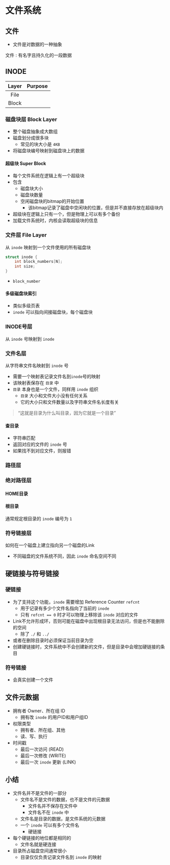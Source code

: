 # 文件系统

## 文件

- 文件是对数据的一种抽象

文件
: 有名字且持久化的一段数据

## INODE

| Layer | Purpose |
| :---: | :-----: |
|File||
|Block||

### 磁盘块层 Block Layer

- 整个磁盘抽象成大数组
- 磁盘划分成很多块
  - 常见的块大小是 `4KB`
- 将磁盘块编号映射到磁盘块上的数据

#### 超级块 Super Block

- 每个文件系统在逻辑上有一个超级块
- 包含
  - 磁盘块大小
  - 磁盘块数量
  - 空闲磁盘块的bitmap的开始位置
    - 该bitmap记录了磁盘中空闲块的位置，但是并不直接存放在超级块内
- 超级块在逻辑上只有一个，但是物理上可以有多个备份
- 加载文件系统时，内核会读取超级块的信息

### 文件层 File Layer

从 `inode` 映射到一个文件使用的所有磁盘块

```cpp
struct inode {
    int block_numbers[N];
    int size;
}
```

- `block_number`

#### 多级磁盘块索引

- 类似多级页表
- `inode` 可以指向间接磁盘块，每个磁盘块

### INODE号层

从 `inode` 号映射到 `inode`

### 文件名层

从字符串文件名映射到 `inode` 号

- 需要一个映射表记录文件名到`inode`号的映射
- 该映射表保存在 `目录` 中
- `目录` 本身也是一个文件，同样用 `inode` 组织
  - `目录` 大小和文件大小没有任何关系
  - 它的大小只和文件数量以及字符串文件名长度有关

> “这就是目录为什么叫目录，因为它就是一个目录”

#### 查目录

- 字符串匹配
- 返回对应的文件的 `inode` 号
- 如果找不到对应文件，则报错

### 路径层

### 绝对路径层

#### HOME目录

#### 根目录

通常规定根目录的 `inode` 编号为 `1`

### 符号链接层

如何在一个磁盘上建立指向另一个磁盘的Link

- 不同磁盘的文件系统不同，因此 `inode` 命名空间不同

## 硬链接与符号链接

### 硬链接

- 为了支持这个功能，`inode` 需要增加 Reference Counter `refcnt`
  - 用于记录有多少个文件名指向了当前的 `inode`
  - 只有 `refcnt == 0` 时才可以物理上移除该 `inode` 对应的文件
- Link不允许形成环，否则可能在磁盘中出现根目录无法访问，但是也不能删除的空间
  - 除了 `./` 和 `../`
- 或者在删除目录时必须保证当前目录为空
- 创建硬链接时，文件系统中不会创建新的文件，但是目录中会增加硬链接的条目

### 符号链接

- 会真实创建一个文件

## 文件元数据

- 拥有者 Owner、所在组 ID
  - 拥有改 `inode` 的用户ID和用户组ID
- 权限类型
  - 拥有者、所在组、其他
  - 读、写、执行
- 时间戳
  - 最后一次访问 (READ)
  - 最后一次修改 (WRITE)
  - 最后一次 `inode` 更新 (LINK)

## 小结

- 文件名并不是文件的一部分
  - 文件名不是文件的数据，也不是文件的元数据
    - 文件名并不保存在文件中
    - 文件名不在 `inode` 中
  - 文件名是目录的数据，是文件系统的元数据
  - 一个 `inode` 可以有多个文件名
    - 硬链接
- 每个硬链接的地位都是相同的
  - 文件名就是硬连接
- 目录所占磁盘空间通常很小
  - 目录仅仅负责记录文件名到 `inode` 的映射
